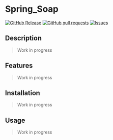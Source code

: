 # Spring_Soap
[![GitHub Release](https://img.shields.io/github/release/zjayers/spring.soap.svg?style=flat)](https://github.com/zjayers/spring.soap/releases)
[![GitHub pull requests](https://img.shields.io/github/issues-pr/zjayers/spring.soap.svg?style=flat)](https://github.com/zjayers/spring.soap/pulls)
[![Issues](https://img.shields.io/github/issues-raw/zjayers/spring.soap.svg?maxAge=25000)](https://github.com/zjayers/spring.soap/issues)

## Description

> Work in progress

## Features

> Work in progress

## Installation

> Work in progress

## Usage

> Work in progress
